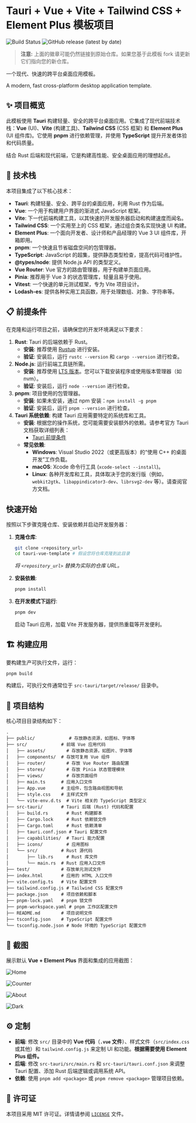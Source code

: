 # Tauri + Vue + Vite + Tailwind CSS + Element Plus 模板项目

![Build Status](https://github.com/alterem/tauri-vue-template/actions/workflows/build.yml/badge.svg) ![GitHub release (latest by date)](https://img.shields.io/github/v/release/alterem/tauri-vue-template)

> **注意:** 上面的徽章可能仍然链接到原始仓库。如果您基于此模板 fork 请更新它们指向您的新仓库。

一个现代、快速的跨平台桌面应用模板。

A modern, fast cross-platform desktop application template.

## ✨ 项目概览

此模板使用 **Tauri** 构建轻量、安全的跨平台桌面应用。它集成了现代前端技术栈：**Vue** (UI)、**Vite** (构建工具)、**Tailwind CSS** (CSS 框架) 和 **Element Plus** (UI 组件库)。它使用 **pnpm** 进行依赖管理，并使用 **TypeScript** 提升开发者体验和代码质量。

结合 Rust 后端和现代前端，它是构建高性能、安全桌面应用的理想起点。

## 🚀 技术栈

本项目集成了以下核心技术：

*   **Tauri**: 构建轻量、安全、跨平台的桌面应用，利用 Rust 作为后端。
*   **Vue**: 一个用于构建用户界面的渐进式 JavaScript 框架。
*   **Vite**: 下一代前端构建工具，以其快速的开发服务器启动和构建速度而闻名。
*   **Tailwind CSS**: 一个实用至上的 CSS 框架，通过组合类名实现快速 UI 构建。
*   **Element Plus**: 一个面向开发者、设计师和产品经理的 Vue 3 UI 组件库，开箱即用。
*   **pnpm**: 一个快速且节省磁盘空间的包管理器。
*   **TypeScript**: JavaScript 的超集，提供静态类型检查，提高代码可维护性。
*   **@types/node**: 提供 Node.js API 的类型定义。
*   **Vue Router**: Vue 官方的路由管理器，用于构建单页面应用。
*   **Pinia**: 推荐用于 Vue 3 的状态管理库，轻量且易于使用。
*   **Vitest**: 一个快速的单元测试框架，专为 Vite 项目设计。
*   **Lodash-es**: 提供各种实用工具函数，用于处理数组、对象、字符串等。

## 📋 前提条件

在克隆和运行项目之前，请确保您的开发环境满足以下要求：

1.  **Rust**: Tauri 的后端依赖于 Rust。
    *   **安装**: 推荐使用 [Rustup](https://rustup.rs/) 进行安装。
    *   **验证**: 安装后，运行 `rustc --version` 和 `cargo --version` 进行检查。
2.  **Node.js**: 运行前端工具链所需。
    *   **安装**: 推荐使用 [LTS 版本](https://nodejs.org/)。您可以下载安装程序或使用版本管理器（如 nvm）。
    *   **验证**: 安装后，运行 `node --version` 进行检查。
3.  **pnpm**: 项目使用的包管理器。
    *   **安装**: 如果未安装，通过 npm 安装：`npm install -g pnpm`
    *   **验证**: 安装后，运行 `pnpm --version` 进行检查。
4.  **Tauri 系统依赖**: 构建 Tauri 应用需要特定的系统库和工具。
    *   **安装**: 根据您的操作系统，您可能需要安装额外的依赖。请参考官方 Tauri 文档获取详细列表：
        *   [Tauri 前提条件](https://tauri.app/v1/guides/getting-started/prerequisites)
    *   **常见依赖**:
        *   **Windows**: Visual Studio 2022（或更高版本）的“使用 C++ 的桌面开发”工作负载。
        *   **macOS**: Xcode 命令行工具 (`xcode-select --install`)。
        *   **Linux**: 各种开发库和工具，具体取决于您的发行版（例如，`webkit2gtk`、`libappindicator3-dev`、`librsvg2-dev` 等）。请查阅官方文档。

## 快速开始

按照以下步骤克隆仓库、安装依赖并启动开发服务器：

1.  **克隆仓库**:
    ```bash
    git clone <repository_url>
    cd tauri-vue-template # 假设您将仓库克隆到此目录
    ```
    *将 `<repository_url>` 替换为实际的仓库 URL。*

2.  **安装依赖**:
    ```bash
    pnpm install
    ```

3.  **在开发模式下运行**:
    ```bash
    pnpm dev
    ```
    启动 Tauri 应用，加载 Vite 开发服务器，提供热重载等开发便利。

## 🏗️ 构建应用

要构建生产可执行文件，运行：

```bash
pnpm build
```

构建后，可执行文件通常位于 `src-tauri/target/release/` 目录中。

## 📂 项目结构

核心项目目录结构如下：

```
.
├── public/             # 存放静态资源，如图标、字体等
├── src/             # 前端 Vue 应用代码
│   ├── assets/        # 存放静态资源，如图片、字体等
│   ├── components/  # 存放可复用 Vue 组件
│   ├── router/        # 存放 Vue Router 路由配置
│   ├── stores/        # 存放 Pinia 状态管理模块
│   ├── views/         # 存放页面组件
│   ├── main.ts      # 应用入口文件
│   ├── App.vue      # 主组件，包含路由视图和导航
│   ├── style.css    # 主样式文件
│   └── vite-env.d.ts  # Vite 相关的 TypeScript 类型定义
├── src-tauri/       # Tauri 后端 (Rust) 代码和配置
│   ├── build.rs       # Rust 构建脚本
│   ├── Cargo.lock     # Rust 依赖锁文件
│   ├── Cargo.toml     # Rust 依赖清单
│   ├── tauri.conf.json # Tauri 配置文件
│   ├── capabilities/  # Tauri 能力配置
│   ├── icons/         # 应用图标
│   └── src/         # Rust 源代码
│       ├── lib.rs     # Rust 库文件
│       └── main.rs  # Rust 应用入口文件
├── test/            # 存放单元测试文件
├── index.html       # 应用的 HTML 入口文件
├── vite.config.ts   # Vite 配置文件
├── tailwind.config.js # Tailwind CSS 配置文件
├── package.json     # 项目依赖和脚本
├── pnpm-lock.yaml   # pnpm 锁文件
├── pnpm-workspace.yaml # pnpm 工作区配置文件
├── README.md        # 项目说明文件
├── tsconfig.json    # TypeScript 配置文件
└── tsconfig.node.json # Node 环境的 TypeScript 配置文件
```

## 📸 截图

展示默认 **Vue + Element Plus** 界面和集成的应用截图：

![Home](https://raw.githubusercontent.com/alterem/picFB/master/uPic/2025/05/22/Alterem2025-05-22_11-57-14.jpg)

![Counter](https://raw.githubusercontent.com/alterem/picFB/master/uPic/2025/05/22/Alterem2025-05-22_11-57-18.jpg)

![About](https://raw.githubusercontent.com/alterem/picFB/master/uPic/2025/05/22/Alterem2025-05-22_11-57-24.jpg)

![Dark](https://raw.githubusercontent.com/alterem/picFB/master/uPic/2025/05/22/lSlwqZ.png)

## ⚙️ 定制

*   **前端**: 修改 `src/` 目录中的 **Vue 代码**（**`.vue` 文件**）、样式文件（`src/index.css` 或其他）和 `tailwind.config.js` 来定制 UI 和功能。**根据需要使用 Element Plus 组件。**
*   **后端**: 修改 `src-tauri/src/main.rs` 和 `src-tauri/tauri.conf.json` 来调整 Tauri 配置、添加 Rust 后端逻辑或调用系统 API。
*   **依赖**: 使用 `pnpm add <package>` 或 `pnpm remove <package>` 管理项目依赖。

## 📄 许可证

本项目采用 MIT 许可证。详情请参阅 [`LICENSE`](LICENSE) 文件。